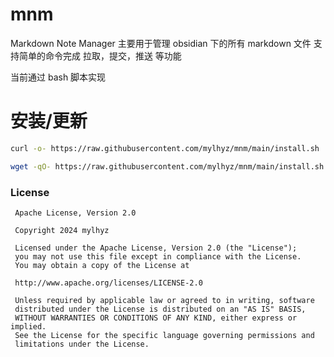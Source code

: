 # mnm

Markdown Note Manager 主要用于管理 obsidian 下的所有 markdown 文件
支持简单的命令完成 拉取，提交，推送 等功能

当前通过 bash 脚本实现

# 安装/更新

```bash
curl -o- https://raw.githubusercontent.com/mylhyz/mnm/main/install.sh | bash
```

```bash
wget -qO- https://raw.githubusercontent.com/mylhyz/mnm/main/install.sh | bash
```

### License

```
 Apache License, Version 2.0

 Copyright 2024 mylhyz

 Licensed under the Apache License, Version 2.0 (the "License");
 you may not use this file except in compliance with the License.
 You may obtain a copy of the License at

 http://www.apache.org/licenses/LICENSE-2.0

 Unless required by applicable law or agreed to in writing, software
 distributed under the License is distributed on an "AS IS" BASIS,
 WITHOUT WARRANTIES OR CONDITIONS OF ANY KIND, either express or implied.
 See the License for the specific language governing permissions and
 limitations under the License.
```